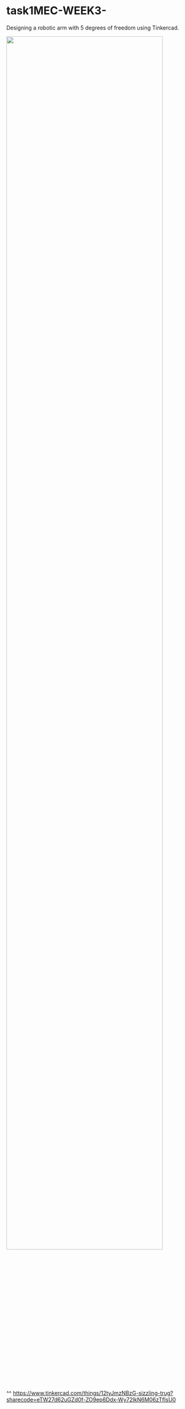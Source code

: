 # task1MEC-WEEK3-

Designing a robotic arm with 5 degrees of freedom using Tinkercad. <br>

<img src=https://github.com/user-attachments/assets/f11b05ad-0fea-4141-b1d7-afccfb857bb0 width=90%>

^^ https://www.tinkercad.com/things/12tyJmzNBzG-sizzling-trug?sharecode=eTW27d62uGZd0f-ZO9ep6Ddx-Wy72IkN6M06zTfIsU0
